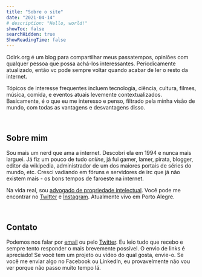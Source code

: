 ```yaml
---
title: "Sobre o site"
date: "2021-04-14"
# description: "Hello, world!"
showToc: false
searchHidden: true
ShowReadingTime: false
---
```


Odirk.org é um blog para compartilhar meus passatempos, opiniões com qualquer pessoa que possa achá-los interessantes. Periodicamente atualizado, então vc pode sempre voltar quando acabar de ler o resto da internet. 

Tópicos de interesse frequentes incluem tecnologia, ciência, cultura, filmes, música, comida, e eventos atuais levemente contextualizados. Basicamente, é o que eu me interesso e penso, filtrado pela minha visão de mundo, com todas as vantagens e desvantagens disso.

&nbsp;
&nbsp;

## Sobre mim

Sou mais um nerd que ama a internet. Descobri ela em 1994 e nunca mais larguei. Já fiz um pouco de tudo *online*, já fui gamer, lamer, pirata, blogger, editor da wikipedia, administrador de um dos maiores portais de séries do mundo, etc. Cresci vadiando em fóruns e servidores de irc que já não existem mais - os bons tempos de faroeste na internet.

Na vida real, sou [advogado de propriedade intelectual](https://gabrielduro.com.br). Você pode me encontrar no [Twitter](https://twitter.com/odirk) e [Instagram](https://instagram.com/odirk). Atualmente vivo em Porto Alegre. 

&nbsp;
&nbsp;

## Contato

Podemos nos falar por [email](mailto:www@odirk.org) ou pelo [Twitter](https://twitter.org/odirk). Eu leio tudo que recebo e sempre tento responder o mais brevemente possível. O envio de links é apreciado! Se você tem um projeto ou vídeo do qual gosta, envie-o. Se você me enviar algo no Facebook ou LinkedIn, eu provavelmente não vou ver porque não passo muito tempo lá.